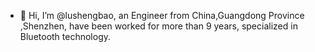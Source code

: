 - 👋 Hi, I’m @lushengbao, an Engineer from China,Guangdong Province ,Shenzhen, have been worked for more than 9 years, specialized in Bluetooth technology. 


